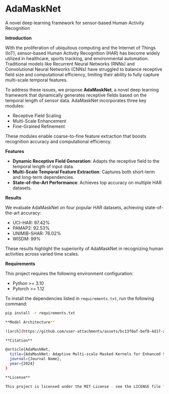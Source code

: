 # AdaMaskNet
A novel deep learning framework for sensor-based Human Activity Recognition

**Introduction**

With the proliferation of ubiquitous computing and the Internet of Things (IoT), sensor-based Human Activity Recognition (HAR) has become widely utilized in healthcare, sports tracking, and environmental automation. Traditional models like Recurrent Neural Networks (RNNs) and Convolutional Neural Networks (CNNs) have struggled to balance receptive field size and computational efficiency, limiting their ability to fully capture multi-scale temporal features.

To address these issues, we propose **AdaMaskNet**, a novel deep learning framework that dynamically generates receptive fields based on the temporal length of sensor data. AdaMaskNet incorporates three key modules:
* Receptive Field Scaling
* Multi-Scale Enhancement
* Fine-Grained Refinement

These modules enable coarse-to-fine feature extraction that boosts recognition accuracy and computational efficiency.

**Features**

* **Dynamic Receptive Field Generation**: Adapts the receptive field to the temporal length of input data.
* **Multi-Scale Temporal Feature Extraction**: Captures both short-term and long-term dependencies.
* **State-of-the-Art Performance**: Achieves top accuracy on multiple HAR datasets.

**Results**

We evaluate AdaMaskNet on four popular HAR datasets, achieving state-of-the-art accuracy:

* UCI-HAR: 97.42%
* PAMAP2: 92.53%
* UNIMIB-SHAR: 76.02%
* WISDM: 99%

These results highlight the superiority of AdaMaskNet in recognizing human activities across varied time scales.

**Requirements**

This project requires the following environment configuration:
* Python >= 3.10
* Pytorch >= 1.12
  
To install the dependencies listed in `requirements.txt`, run the following command:
```bash
pip install -r requirements.txt

**Model Architecture**

![arch](https://github.com/user-attachments/assets/bc13f0af-bef8-4d17-a262-cae0a412b059)

**Citation**

@article{AdaMaskNet,
  title={AdaMaskNet: Adaptive Multi-scale Masked Kernels for Enhanced Sensor-based Human Activity Recognition},
  journal={Journal Name},
  year={2024}
}

**License**

This project is licensed under the MIT License - see the LICENSE file for details.

